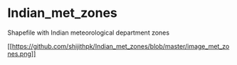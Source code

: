 # Indian_met_zones
Shapefile with Indian meteorological department zones

[[https://github.com/shijithpk/Indian_met_zones/blob/master/image_met_zones.png]]
